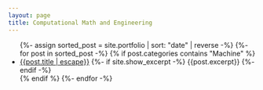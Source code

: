 ```yaml
---
layout: page
title: Computational Math and Engineering
---
```

<ul>
	{%- assign sorted_post = site.portfolio | sort: "date" | reverse -%}
	{%- for post in sorted_post -%}
    {% if post.categories contains "Machine" %}
		    <li><a class="post-link" href = "{{post.url | relative_url}}">{{post.title | escape}}</a>
			     {%- if site.show_excerpt -%} {{post.excerpt}} {%- endif -%}
        </li>
    {% endif %}
	{%- endfor -%}
</ul>
